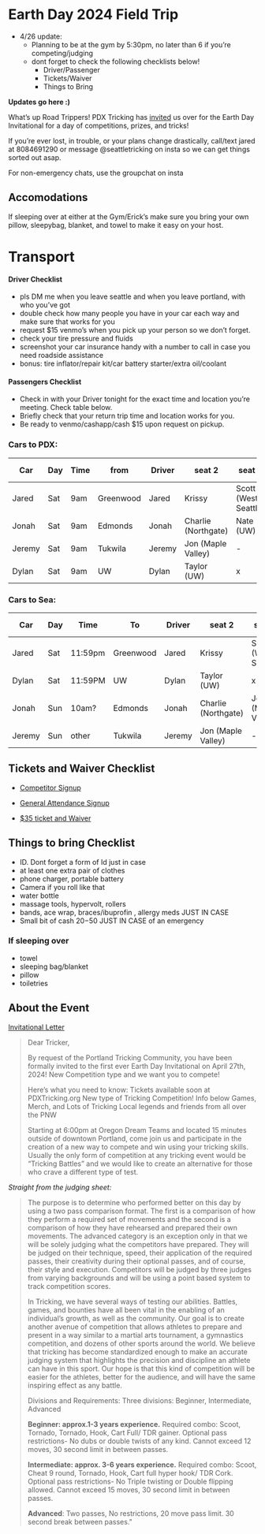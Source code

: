 # Earth Day 2024 Field Trip
- 4/26 update:
    - Planning to be at the gym by 5:30pm, no later than 6 if you’re competing/judging
    - dont forget to check the following checklists below!
        - Driver/Passenger 
        - Tickets/Waiver
        - Things to Bring

**Updates go here :)**

What’s up Road Trippers! PDX Tricking has [invited](https://docs.google.com/document/d/1CNeEMOGY-I3WvGw91sKMb-Zu0rW3dz9SqcELI3s2hGU/edit) us over for the Earth Day Invitational for a day of competitions, prizes, and tricks!

If you’re ever lost, in trouble, or your plans change drastically, call/text jared at 8084691290 or message @seattletricking on insta so we can get things sorted out asap.

For non-emergency chats, use the groupchat on insta

## Accomodations
If sleeping over at either at the Gym/Erick’s make sure you bring your own pillow, sleepybag, blanket, and towel to make it easy on your host.

# Transport
#### Driver Checklist
- pls DM me when you leave seattle and when you leave portland, with who you’ve got
- double check how many people you have in your car each way and make sure that works for you
- request $15 venmo’s when you pick up your person so we don’t forget.
- check your tire pressure and fluids
- screenshot your car insurance handy with a number to call in case you need roadside assistance
- bonus: tire inflator/repair kit/car battery starter/extra oil/coolant
#### Passengers Checklist
- Check in with your Driver tonight for the exact time and location you’re meeting. Check table below.
- Briefly check that your return trip time and location works for you.
- Be ready to venmo/cashapp/cash $15 upon request on pickup.


### Cars to PDX:
|Car    | Day | Time  | from      | Driver |seat 2|seat 3|seat 4|seat 5|
| - | -|  - | - | - | - | - | - | - |
| Jared | Sat | 9am   | Greenwood | Jared  | Krissy   | Scott (West Seattle) | - | x |
| Jonah | Sat | 9am   | Edmonds   | Jonah  | Charlie (Northgate) | Nate (UW) | - | - |
| Jeremy| Sat | 9am   | Tukwila   | Jeremy | Jon (Maple Valley)     | - | - | x |
| Dylan | Sat | 9am   | UW        | Dylan  | Taylor (UW)  | x | x | x |


### Cars to Sea:
|Car    | Day | Time  | To      | Driver |seat 2|seat 3|seat 4|seat 5|
| - | -|  - | - | - | - | - | - | - |
| Jared | Sat | 11:59pm   | Greenwood | Jared  | Krissy   | Scott (West Seattle) | Nate (UW) | x |
| Dylan | Sat | 11:59PM     | UW        | Dylan  | Taylor (UW)  | x | x | x |
| Jonah | Sun | 10am?     | Edmonds   | Jonah  | Charlie (Northgate) | Jon (Maple Valley) | - | - |
| Jeremy| Sun | other     | Tukwila   | Jeremy | Jon (Maple Valley)     | - | - | x |

## Tickets and Waiver Checklist
- [Competitor Signup](https://docs.google.com/forms/d/1Y-vnRN5slzcqnLL8XDMnZW1VEtJoQ7kw7apJ3bj_Ods/viewform?edit_requested=true)

- [General Attendance Signup](https://docs.google.com/forms/d/e/1FAIpQLSfaXSBsqnIHh9f8iD1OZEAlXaedV0L8HdhVZAy4k7R7n8ZosA/viewform)

- [$35 ticket and Waiver](https://www.pdxtricking.org/events)



## Things to bring Checklist
- ID.  Dont forget a form of Id just in case
- at least one extra pair of clothes
- phone charger, portable battery
- Camera if you roll like that
- water bottle
- massage tools, hypervolt, rollers
- bands, ace wrap, braces/ibuprofin , allergy meds JUST IN CASE
- Small bit of cash $20-$50 JUST IN CASE of an emergency

### If sleeping over
- towel
- sleeping bag/blanket
- pillow
- toiletries

## About the Event 
[Invitational Letter](https://docs.google.com/document/d/1CNeEMOGY-I3WvGw91sKMb-Zu0rW3dz9SqcELI3s2hGU/edit)

>Dear Tricker,
>
>By request of the Portland Tricking Community, you have been formally invited to the first ever Earth Day Invitational on April 27th, 2024! New Competition type and we want you to compete!
>
>Here’s what you need to know:
Tickets available soon at PDXTricking.org
New type of Tricking Competition! Info below
Games, Merch, and Lots of Tricking
Local legends and  friends from all over the PNW
>
>Starting at 6:00pm at Oregon Dream Teams and located 15 minutes outside of downtown Portland, come join us and participate in the creation of a new way to compete and win using your tricking skills. Usually the only form of competition at any tricking event would be “Tricking Battles” and we would like to create an alternative for those who crave a different type of test.


*Straight from the judging sheet:*

>The purpose is to determine who performed better on this day by using a two pass comparison format. The first is a comparison of how they perform a required set of movements and the second is a comparison of how they have rehearsed and prepared their own movements. The advanced category is an exception only in that we will be solely judging what the competitors have prepared. They will be judged on their technique, speed, their application of the required passes, their creativity during their optional passes, and of course, their style and execution. Competitors will be judged by three judges from varying backgrounds and will be using a point based system to track competition scores.
>
>In Tricking, we have several ways of testing our abilities. Battles, games, and bounties have all been vital in the enabling of an individual’s growth, as well as the community. Our goal is to create another avenue of competition that allows athletes to prepare and present in a way similar to a martial arts tournament, a gymnastics competition, and dozens of other sports around the world. We believe that tricking has become standardized enough to make an accurate judging system that highlights the precision and discipline an athlete can have in this sport. Our hope is that this kind of competition will be easier for the athletes, better for the audience, and will have the same inspiring effect as any battle.
>
>Divisions and Requirements:
Three divisions: Beginner, Intermediate, Advanced
>
>**Beginner: approx.1-3 years experience.** Required combo: Scoot, Tornado, Tornado, Hook, Cart Full/ TDR gainer. Optional pass restrictions- No dubs or double twists of any kind. Cannot exceed 12 moves, 30 second limit in between passes.
>
>**Intermediate: approx. 3-6 years experience.** Required combo: Scoot, Cheat 9 round, Tornado, Hook, Cart full hyper hook/ TDR Cork. Optional pass restrictions- No Triple twisting or Double flipping allowed. Cannot exceed 15 moves, 30 second limit in between passes.
>
>**Advanced**: Two passes, No restrictions, 20 move pass limit. 30 second break between passes."